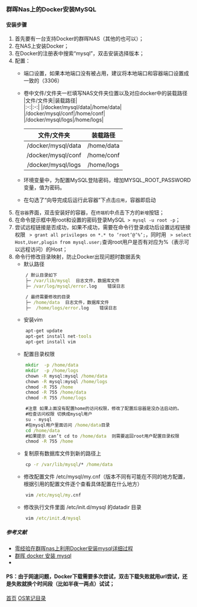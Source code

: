 ### 群晖Nas上的Docker安装MySQL

#### 安装步骤
1. 首先要有一台支持Docker的群晖NAS（其他的也可以）；
2. 在NAS上安装Docker；
3. 在Docker的注册表中搜索“mysql”，双击安装选择版本；
4. 配置：
    * 端口设置，如果本地端口没有被占用，建议将本地端口和容器端口设置成一致的（3306）
    * 卷中文件/文件夹一栏填写NAS文件夹位置以及对应docker中的装载路径   
        |文件/文件夹|装载路径|  
        |:-:|:-:|
        |/docker/mysql/data|/home/data|  
        |/docker/mysql/conf|/home/conf|  
        |/docker/mysql/logs|/home/logs|  

        |  文件/文件夹   | 装载路径|
        |:-------------:| :-----:|
        | /docker/mysql/data  |  /home/data |
        | /docker/mysql/conf  |   /home/conf  |
        | /docker/mysql/logs  |    /home/logs  |
    * 环境变量中，为配置MySQL登陆密码，增加MYSQL_ROOT_PASSWORD变量，值为密码。
    * 在勾选了“向导完成后运行此容器”下点击`应用`，容器即启动
5. 在`容器`界面，双击安装好的容器，在`终端机`中点击下方的`新增`按钮；
6. 在命令提示框中用root和设置的密码登录MySQL` > mysql -u root -p`；
7. 尝试远程链接是否成功，如果不成功，需要在命令行登录成功后设置远程链接权限 ` > grant all privileges on *.* to ‘root’@’%’;`，同时用 ` > select Host,User,plugin from mysql.user;`查询root用户是否有对应为%（表示可以远程访问）的Host；
8. 命令行修改目录映射，防止Docker出现问题时数据丢失
    * 默认路径
    ```cmd
        / 默认目录如下
        ├─ /var/lib/mysql  日志文件，数据库文件
        ├─ /var/log/mysql/error.log    错误日志

        / 最终需要修改的目录
        ├─ /home/data  日志文件，数据库文件
        ├─  /home/logs/error.log    错误日志
    ```
    * 安装vim
    ```cmd
        apt-get update
        apt-get install net-tools
        apt-get install vim
    ```
    * 配置目录权限
    ```cmd
        mkdir  -p /home/data
        mkdir  -p /home/logs
        chown -R mysql:mysql /home/data
        chown -R mysql:mysql /home/logs
        chmod -R 755 /home
        chmod -R 755 /home/data
        chmod -R 755 /home/logs

        #注意 如果上面没有配置home的访问权限，修改了配置后容器是没办法启动的。
        #检查访问权限 切换成mysql用户
        su - mysql
        #在mysql用户里面访问 /home/data目录
        cd /home/data
        #如果提示 can’t cd to /home/data  则需要返回root用户配置目录权限
        chmod -R 755 /home
    ```
    * 复制原有数据库文件到新的路径上
    ```cmd
        cp -r /var/lib/mysql/* /home/data
    ```
    * 修改配置文件 /etc/mysql/my.cnf（版本不同有可能在不同的地方配置，根据引用的配置文件逐个查看具体配置在什么地方）
    ```cmd
        vim /etc/mysql/my.cnf
    ```
    * 修改执行文件里面 /etc/init.d/mysql 的datadir 目录
    ```cmd
        vim /etc/init.d/mysql
    ```


##### 参考文献
* [零经验在群晖nas上利用Docker安装mysql详细过程](https://blog.csdn.net/lzyy1992/article/details/86256019)
* [群晖 docker 安装 mysql](https://www.jianshu.com/p/6719c52b7b5b)
* 

#### PS：由于网速问题，Docker下载需要多次尝试，双击下载失败就用url尝试，还是失败就换个时间段（比如半夜一两点）试试；

[首页](../../README.md)  [OS笔记目录](OSShell.md)
